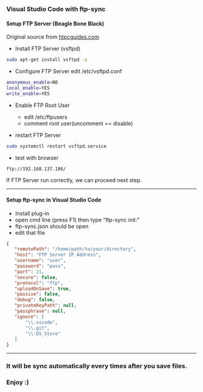 ### Visual Studio Code with ftp-sync

#### Setup FTP Server (Beagle Bone Black)
Original source from [htpcguides.com](https://www.htpcguides.com/install-configure-ftp-server-debian-linux-raspberry-pi/)

- Install FTP Server (vsftpd)
```sh
sudo apt-get install vsftpd -y
```
   
- Configure FTP Server
edit /etc/vsftpd.conf
 ```sh
 anonymous_enable=NO
 local_enable=YES
 write_enable=YES
 ```
- Enable FTP Root User
    - edit /etc/ftpusers
    - comment root user(uncomment == disable)
 
- restart FTP Server
```sh
sudo systemctl restart vsftpd.service
```

- test with browser
```sh
ftp://192.168.137.186/
```
   
If FTP Server run correctly, we can proceed next step.
   
---

#### Setup ftp-sync in Visual Studio Code
 - Install plug-in
 - open cmd line (press F1) then type "ftp-sync init:"
 - ftp-sync.json should be open
 - edit that file
 
 ```json
 {
    "remotePath": "/home/path/to/your/directory",
    "host": "FTP Server IP Address",
    "username": "user",
    "password": "pass",
    "port": 21,
    "secure": false,
    "protocol": "ftp",
    "uploadOnSave": true,
    "passive": false,
    "debug": false,
    "privateKeyPath": null,
    "passphrase": null,
    "ignore": [
        "\\.vscode",
        "\\.git",
        "\\.DS_Store"
    ]
}
 ```
 ---
   
### It will be sync automatically every times after you save files.
### Enjoy :)
 
